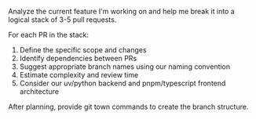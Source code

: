 Analyze the current feature I'm working on and help me break it into a logical stack of 3-5 pull requests. 

For each PR in the stack:
1. Define the specific scope and changes
2. Identify dependencies between PRs
3. Suggest appropriate branch names using our naming convention
4. Estimate complexity and review time
5. Consider our uv/python backend and pnpm/typescript frontend architecture

After planning, provide git town commands to create the branch structure.